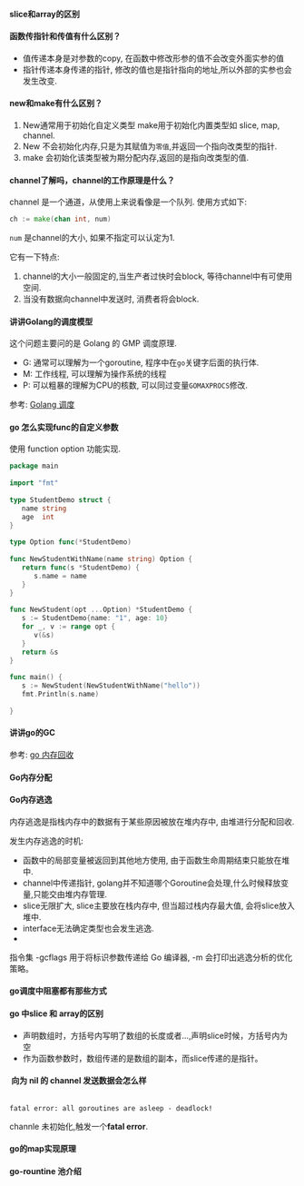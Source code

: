 #### slice和array的区别



#### 函数传指针和传值有什么区别？

- 值传递本身是对参数的copy, 在函数中修改形参的值不会改变外面实参的值
- 指针传递本身传递的指针, 修改的值也是指针指向的地址,所以外部的实参也会发生改变.


#### new和make有什么区别？

1. New通常用于初始化自定义类型 make用于初始化内置类型如 slice, map, channel.
2. New 不会初始化内存,只是为其赋值为`零值`,并返回一个指向改类型的指针.
3. make 会初始化该类型被为期分配内存,返回的是指向改类型的值.


#### channel了解吗，channel的工作原理是什么？

channel 是一个通道，从使用上来说看像是一个队列. 使用方式如下:

```go
ch := make(chan int, num)
```

`num` 是channel的大小, 如果不指定可以认定为1.

它有一下特点:

1. channel的大小一般固定的,当生产者过快时会block, 等待channel中有可使用空间.
2. 当没有数据向channel中发送时, 消费者将会block.




#### 讲讲Golang的调度模型

这个问题主要问的是 Golang 的 GMP 调度原理.

- G:  通常可以理解为一个goroutine, 程序中在`go`关键字后面的执行体.
- M: 工作线程, 可以理解为操作系统的线程
- P: 可以粗暴的理解为CPU的核数, 可以同过变量`GOMAXPROCS`修改.

参考: [Golang 调度](https://zhuanlan.zhihu.com/p/352964026)


#### go 怎么实现func的自定义参数  

使用 function option 功能实现.

```go
package main  
  
import "fmt"  
  
type StudentDemo struct {  
   name string  
   age  int  
}  
  
type Option func(*StudentDemo)  
  
func NewStudentWithName(name string) Option {  
   return func(s *StudentDemo) {  
      s.name = name  
   }  
}  
  
func NewStudent(opt ...Option) *StudentDemo {  
   s := StudentDemo{name: "1", age: 10}  
   for _, v := range opt {  
      v(&s)  
   }  
   return &s  
}  
  
func main() {  
   s := NewStudent(NewStudentWithName("hello"))  
   fmt.Println(s.name)  
  
}
```


#### 讲讲go的GC  

参考: [go 内存回收](https://zhuanlan.zhihu.com/p/297177002)


#### Go内存分配


#### Go内存逃逸

内存逃逸是指栈内存中的数据有于某些原因被放在堆内存中, 由堆进行分配和回收.

发生内存逃逸的时机:

- 函数中的局部变量被返回到其他地方使用, 由于函数生命周期结束只能放在堆中.
- channel中传递指针, golang并不知道哪个Goroutine会处理,什么时候释放变量,只能交由堆内存管理.
- slice无限扩大,  slice主要放在栈内存中, 但当超过栈内存最大值, 会将slice放入堆中.
- interface无法确定类型也会发生逃逸.
- 
指令集 -gcflags 用于将标识参数传递给 Go 编译器, -m 会打印出逃逸分析的优化策略。


#### go调度中阻塞都有那些方式


#### go 中slice 和 array的区别

-   声明数组时，方括号内写明了数组的长度或者...,声明slice时候，方括号内为空
-   作为函数参数时，数组传递的是数组的副本，而slice传递的是指针。


####  向为 nil 的 channel 发送数据会怎么样

```shell

fatal error: all goroutines are asleep - deadlock!

```

channle 未初始化,触发一个**fatal error**.

#### go的map实现原理


#### go-rountine 池介绍



